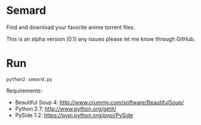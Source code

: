 Semard
==============

Find and download your favorite anime torrent files.

This is an alpha version (0.1) any issues please let me know through GitHub.


Run
==============
	python2 semard.py

Requirements:
- Beautiful Soup 4: http://www.crummy.com/software/BeautifulSoup/
- Python 2.7: http://www.python.org/getit/
- PySide 1.2: https://pypi.python.org/pypi/PySide
